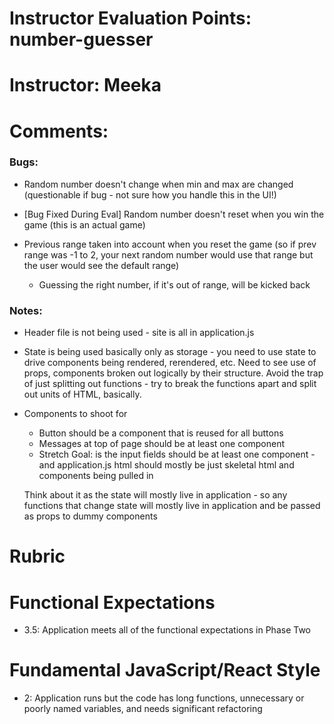 # Instructor Evaluation Points: number-guesser
# Instructor: Meeka
# Comments:

### Bugs:

- Random number doesn't change when min and max are changed (questionable if bug - not sure how you handle this in the UI!)

- [Bug Fixed During Eval] Random number doesn't reset when you win the game (this is an actual game)

- Previous range taken into account when you reset the game (so if prev range was -1 to 2, your next random number would use that range but the user would see the default range)
  - Guessing the right number, if it's out of range, will be kicked back

### Notes: 

- Header file is not being used - site is all in application.js

- State is being used basically only as storage - you need to use state to drive components being rendered, rerendered, etc. Need to see use of props, components broken out logically by their structure. Avoid the trap of just splitting out functions - try to break the functions apart and split out units of HTML, basically. 

- Components to shoot for
  - Button should be a component that is reused for all buttons
  - Messages at top of page should be at least one component
  - Stretch Goal: is the input fields should be at least one component - and application.js html should mostly be just skeletal html and components being pulled in

  Think about it as the state will mostly live in application - so any functions that change state will mostly live in application and be passed as props to dummy components

# Rubric

# Functional Expectations

* 3.5: Application meets all of the functional expectations in Phase Two

# Fundamental JavaScript/React Style

* 2: Application runs but the code has long functions, unnecessary or poorly named variables, and needs significant refactoring
